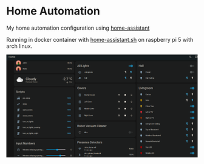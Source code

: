 # Home Automation
My home automation configuration using [home-assistant](https://www.home-assistant.io/)

Running in docker container with [home-assistant.sh](home-assistant.sh) on raspberry pi 5 with arch linux.

![](home-assistant-dash.png)